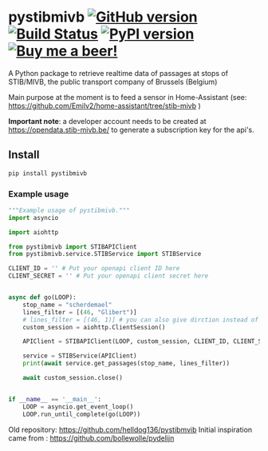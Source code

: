 # pystibmivb [![GitHub version](https://badge.fury.io/gh/helldog136%2Fpystibmivb.svg)](https://badge.fury.io/gh/helldog136%2Fpystibmivb) [![Build Status](https://travis-ci.com/helldog136%2Fpystibmivb.svg?branch=master)](https://travis-ci.com/helldog136/pystibmivb) [![PyPI version](https://badge.fury.io/py/pystibmivb.svg)](https://badge.fury.io/py/pystibmivb) [![Buy me a beer!](https://img.shields.io/badge/%F0%9F%A5%83-Buy%20me%20a%20Beer-orange)](https://www.buymeacoffee.com/helldog136) 
A Python package to retrieve realtime data of passages at stops of STIB/MIVB, the public transport company of Brussels (Belgium)

Main purpose at the moment is to feed a sensor in Home-Assistant (see: https://github.com/Emilv2/home-assistant/tree/stib-mivb )

**Important note**: a developer account needs to be created at https://opendata.stib-mivb.be/ to generate a subscription key for the api's.

## Install

```bash
pip install pystibmivb
```

### Example usage

```python
"""Example usage of pystibmivb."""
import asyncio

import aiohttp

from pystibmivb import STIBAPIClient
from pystibmivb.service.STIBService import STIBService

CLIENT_ID = '' # Put your openapi client ID here
CLIENT_SECRET = '' # Put your openapi client secret here


async def go(LOOP):
    stop_name = "scherdemael"
    lines_filter = [(46, "Glibert")]
    # lines_filter = [(46, 1)] # you can also give dirction instead of terminus
    custom_session = aiohttp.ClientSession()

    APIClient = STIBAPIClient(LOOP, custom_session, CLIENT_ID, CLIENT_SECRET)

    service = STIBService(APIClient)
    print(await service.get_passages(stop_name, lines_filter))

    await custom_session.close()


if __name__ == '__main__':
    LOOP = asyncio.get_event_loop()
    LOOP.run_until_complete(go(LOOP))

```

Old repository: https://github.com/helldog136/pystibmvib
Initial inspiration came from : https://github.com/bollewolle/pydelijn 

